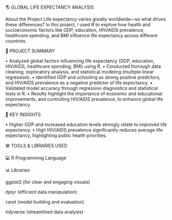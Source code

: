 🌎 GLOBAL LIFE EXPECTANCY ANALYSIS

About the Project
Life expectancy varies greatly worldwide—so what drives these differences?
In this project, I used R to explore how health and socioeconomic factors like GDP, education, HIV/AIDS prevalence, healthcare spending, and BMI influence life expectancy across different countries.

🎯 PROJECT SUMMARY

•	Analyzed global factors influencing life expectancy (GDP, education, HIV/AIDS, healthcare spending, BMI) using R.
•	Conducted thorough data cleaning, exploratory analysis, and statistical modeling (multiple linear regression).
•	Identified GDP and schooling as strong positive predictors, and HIV/AIDS prevalence as a negative predictor of life expectancy.
•	Validated model accuracy through regression diagnostics and statistical tests in R.
•	Results highlight the importance of economic and educational improvements, and controlling HIV/AIDS prevalence, to enhance global life expectancy.

📌 KEY INSIGHTS

•	Higher GDP and increased education levels strongly relate to improved life expectancy.
•	High HIV/AIDS prevalence significantly reduces average life expectancy, highlighting public health priorities.

🛠️ TOOLS & LIBRARIES USED

💻 R Programming Language

📊 Libraries:

ggplot2 (for clear and engaging visuals)

dplyr (efficient data manipulation)

caret (model building and evaluation)

tidyverse (streamlined data analysis)
